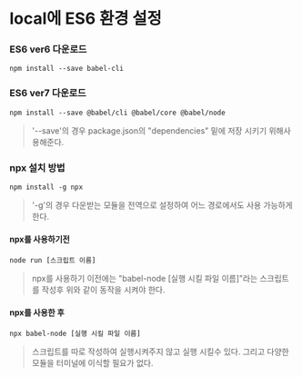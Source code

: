 # local에 ES6 환경 설정
### ES6 ver6 다운로드
<pre><code>npm install --save babel-cli</code></pre>
### ES6 ver7 다운로드
<pre><code>npm install --save @babel/cli @babel/core @babel/node</code></pre>
> '--save'의 경우 package.json의 "dependencies" 밑에 저장 시키기 위해사용해준다.
### npx 설치 방법
<pre><code>npm install -g npx</code></pre>
> '-g'의 경우 다운받는 모듈을 전역으로 설정하여 어느 경로에서도 사용 가능하게 한다.
#### npx를 사용하기전
<pre><code>node run [스크립트 이름]</code></pre>
> npx를 사용하기 이전에는 "babel-node [실행 시킬 파일 이름]"라는 스크립트를 작성후 위와 같이 동작을 시켜야 한다.
#### npx를 사용한 후
<pre><code>npx babel-node [실행 시킬 파일 이름]</code></pre>
> 스크립트를 따로 작성하여 실행시켜주지 않고 실행 시킬수 있다. 그리고 다양한 모듈을 터미널에 이식할 필요가 없다.
